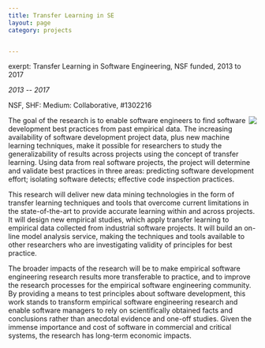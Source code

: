 ```yaml
---
title: Transfer Learning in SE
layout: page
category: projects


---
```


exerpt: Transfer Learning in Software Engineering, NSF funded, 2013 to 2017

_2013 -- 2017_

NSF, SHF: Medium: Collaborative, #1302216

<img align=right src="{{site.url}}/img/nsf1v.jpg">

The goal of the research is to enable software
engineers to find software development best
practices from past empirical data. The increasing
availability of software development project data,
plus new machine learning techniques, make it
possible for researchers to study the
generalizability of results across projects using
the concept of transfer learning. Using data from
real software projects, the project will determine
and validate best practices in three areas:
predicting software development effort; isolating
software detects; effective code inspection
practices.

This research will deliver new data mining
technologies in the form of transfer learning
techniques and tools that overcome current
limitations in the state-of-the-art to provide
accurate learning within and across projects. It
will design new empirical studies, which apply
transfer learning to empirical data collected from
industrial software projects. It will build an
on-line model analysis service, making the
techniques and tools available to other researchers
who are investigating validity of principles for
best practice.

The broader impacts of the research will be to make
empirical software engineering research results more
transferable to practice, and to improve the
research processes for the empirical software
engineering community. By providing a means to test
principles about software development, this work
stands to transform empirical software engineering
research and enable software managers to rely on
scientifically obtained facts and conclusions rather
than anecdotal evidence and one-off studies. Given
the immense importance and cost of software in
commercial and critical systems, the research has
long-term economic impacts.
